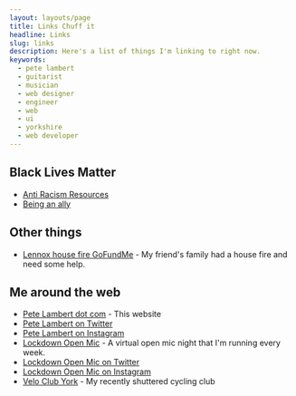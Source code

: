 ```yaml
---
layout: layouts/page
title: Links Chuff it
headline: Links
slug: links
description: Here's a list of things I'm linking to right now.
keywords:
  - pete lambert
  - guitarist
  - musician
  - web designer
  - engineer
  - web
  - ui
  - yorkshire
  - web developer
---
```


## Black Lives Matter

* [Anti Racism Resources](https://bit.ly/ANTIRACISMRESOURCES)
* [Being an ally](https://sojo.net/articles/our-white-friends-desiring-be-allies)

## Other things
* [Lennox house fire GoFundMe](https://www.gofundme.com/f/drxd9-emergency-help) - My friend's family had a house fire and need some help.

## Me around the web
* [Pete Lambert dot com](https://petelambert.com) - This website
* [Pete Lambert on Twitter](https://twitter.com/peterjlambert)
* [Pete Lambert on Instagram](https://instagram.com/peterjlambert)
* [Lockdown Open Mic](https://lockdownopenmic.club) - A virtual open mic night that I'm running every week.
* [Lockdown Open Mic on Twitter](https://twitter.com/lockdownopenmic)
* [Lockdown Open Mic on Instagram](https://instagram.com/lockdownopenmic)
* [Velo Club York](https://veloclubyork.co.uk) - My recently shuttered cycling club


